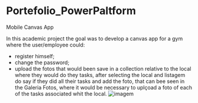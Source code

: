# Portefolio_PowerPaltform
 Mobile Canvas App

In this academic project the goal was to develop a canvas app for a gym where the user/employee could:
- register himself; 
- change the password;
- upload the fotos that would been save in a collection relative to the local where they would do they tasks, after selecting the local and listagem do say if they did all their tasks and add the foto, that can bee seen in the Galeria Fotos, where it would be necessary to uplçoad a foto of each of the tasks associated whit the local.
![imagem](https://github.com/AnaFilipaTorres/Portefolio_PowerPaltform/assets/161728912/b79bd36c-deb0-453f-bb25-52350b233ce0)
